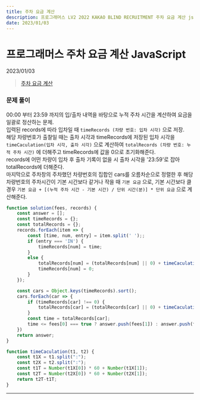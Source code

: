 ```yaml
---
title: 주차 요금 계산
description: 프로그래머스 LV2 2022 KAKAO BLIND RECRUITMENT 주차 요금 계산 js
date: 2023/01/03
---
```


# 프로그래머스 주차 요금 계산 JavaScript
<div class="flex justify-end text-sm">2023/01/03</div>

> <a href="https://school.programmers.co.kr/learn/courses/30/lessons/92341" target="_blank" class="font-bold">주차 요금 계산</a>

### 문제 풀이
00:00 부터 23:59 까지의 입/출차 내역을 바탕으로 누적 주차 시간을 계산하여 요금을 일괄로 정산하는 문제.  
입력된 records에 따라 입차일 때 `timeRecords (차량 번호: 입차 시각)` 으로 저장.  
해당 차량번호가 출찰일 때는 출차 시각과 timeRecords에 저장된 입차 시각을 `timeCaculation(입차 시각, 출차 시각)` 으로 계산하여 `totalRecords (차량 번호: 누적 주차 시간)` 에 더해주고 timeRecords에 값을 0으로 초기화해준다.  
records에 어떤 차량이 입차 후 출차 기록이 없을 시 출차 시각을 '23:59'로 잡아 totalRecords에 더해준다.  
마지막으로 주차창의 주차했던 차량번호의 집합인 cars를 오름차순으로 정렬한 후 해당 차량번호의 주차시간이 기본 시간보다 같거나 작을 때 `기본 요금` 으로,  기본 시간보다 클 경우  `기본 요금 + [(누적 주차 시간 - 기본 시간) / 단위 시간(분)] * 단위 요금` 으로 계산해준다.

``` js
function solution(fees, records) {
    const answer = [];
    const timeRecords = {};
    const totalRecords = {};
    records.forEach(item => {
        const [time, num, entry] = item.split(' ');;
        if (entry === 'IN') {
            timeRecords[num] = time;
        }
        else {
            totalRecords[num] = (totalRecords[num] || 0) + timeCaculation(timeRecords[num], time);
            timeRecords[num] = 0;
        }
    });

    const cars = Object.keys(timeRecords).sort();
    cars.forEach(car => {
        if (timeRecords[car] !== 0) {
            totalRecords[car] = (totalRecords[car] || 0) + timeCaculation(timeRecords[car], '23:59');
        }
        const time = totalRecords[car];
        time <= fees[0] === true ? answer.push(fees[1]) : answer.push(fees[1] + Math.ceil((time - fees[0]) / fees[2]) * fees[3]);
    })
    return answer;
}

function timeCaculation(t1, t2) {
    const t1X = t1.split(":");
    const t2X = t2.split(":");
    const t1T = Number(t1X[0]) * 60 + Number(t1X[1]);
    const t2T = Number(t2X[0]) * 60 + Number(t2X[1]);
    return t2T-t1T;
}

```

---